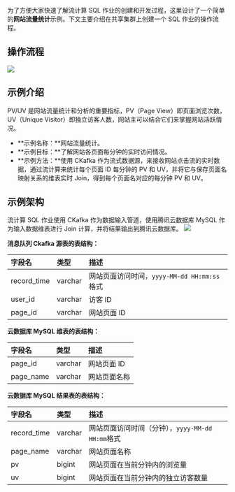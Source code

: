 为了方便大家快速了解流计算 SQL 作业的创建和开发过程，这里设计了一个简单的**网站流量统计**示例。下文主要介绍在共享集群上创建一个 SQL 作业的操作流程。

## 操作流程
![](https://main.qcloudimg.com/raw/48804476e163ed19a2662da6ad146ade.png)

## 示例介绍
PV/UV 是网站流量统计和分析的重要指标，PV（Page View）即页面浏览次数，UV（Unique Visitor）即独立访客人数，网站主可以结合它们来掌握网站活跃情况。
- **示例名称：**网站流量统计。
- **示例目标：**了解网站各页面每分钟的实时访问情况。
- **示例方法：**使用 CKafka 作为流式数据源，来接收网站点击流的实时数据，通过流计算来统计每个页面 ID 每分钟的 PV 和 UV，并将它与保存页面名映射关系的维表实时 Join，得到每个页面名对应的每分钟 PV 和 UV。

## 示例架构
流计算 SQL 作业使用 CKafka 作为数据输入管道，使用腾讯云数据库 MySQL 作为输入数据维表进行 Join 计算，并将结果输出到腾讯云数据库。
![](https://main.qcloudimg.com/raw/7bb67f2ef4e7de617480eae049e88860.png)

**消息队列 Ckafka 源表的表结构：**

| 字段名      | 类型    | 描述                                     |
| :---------- | :------ | :--------------------------------------- |
| record_time | varchar | 网站页面访问时间，`yyyy-MM-dd HH:mm:ss`格式 |
| user_id     | varchar | 访客 ID                                   |
| page_id     | varchar | 网站页面 ID                               |

**云数据库 MySQL 维表的表结构：**

| 字段名    | 类型    | 描述         |
| :-------- | :------ | :----------- |
| page_id   | varchar | 网站页面 ID   |
| page_name | varchar | 网站页面名称 |

**云数据库 MySQL 结果表的表结构：**

| 字段名      | 类型    | 描述                                        |
| :---------- | :------ | :------------------------------------------ |
| record_time | varchar | 网站页面访问时间（分钟），`yyyy-MM-dd HH:mm`格式 |
| page_name   | varchar | 网站页面名称                                |
| pv          | bigint  | 网站页面在当前分钟内的浏览量                |
| uv          | bigint  | 网站页面在当前分钟内的独立访客数量          |

